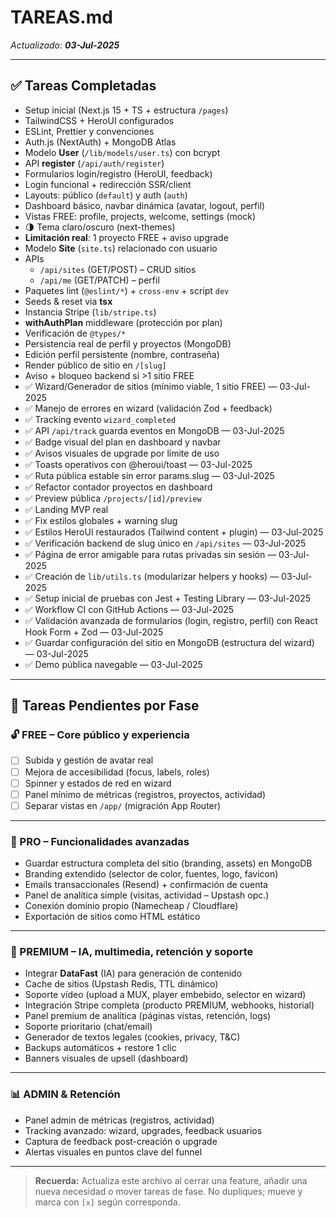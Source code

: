 # TAREAS.md

_Actualizado: **03-Jul-2025**_

---

## ✅ Tareas Completadas

- Setup inicial (Next.js 15 + TS + estructura `/pages`)
- TailwindCSS + HeroUI configurados
- ESLint, Prettier y convenciones
- Auth.js (NextAuth) + MongoDB Atlas
- Modelo **User** (`/lib/models/user.ts`) con bcrypt
- API **register** (`/api/auth/register`)
- Formularios login/registro (HeroUI, feedback)
- Login funcional + redirección SSR/client
- Layouts: público (`default`) y auth (`auth`)
- Dashboard básico, navbar dinámica (avatar, logout, perfil)
- Vistas FREE: profile, projects, welcome, settings (mock)
- 🌗 Tema claro/oscuro (next-themes)
- **Limitación real**: 1 proyecto FREE + aviso upgrade
- Modelo **Site** (`site.ts`) relacionado con usuario
- APIs
  - `/api/sites` (GET/POST) – CRUD sitios
  - `/api/me` (GET/PATCH) – perfil
- Paquetes lint (`@eslint/*`) + `cross-env` + script `dev`
- Seeds & reset via **tsx**
- Instancia Stripe (`lib/stripe.ts`)
- **withAuthPlan** middleware (protección por plan)
- Verificación de `@types/*`
- Persistencia real de perfil y proyectos (MongoDB)
- Edición perfil persistente (nombre, contraseña)
- Render público de sitio en `/[slug]`
- Aviso + bloqueo backend si >1 sitio FREE
- ✅ Wizard/Generador de sitios (mínimo viable, 1 sitio FREE) — 03-Jul-2025
- ✅ Manejo de errores en wizard (validación Zod + feedback)
- ✅ Tracking evento `wizard_completed`
- ✅ API `/api/track` guarda eventos en MongoDB — 03-Jul-2025
- ✅ Badge visual del plan en dashboard y navbar
- ✅ Avisos visuales de upgrade por límite de uso
- ✅ Toasts operativos con @heroui/toast — 03-Jul-2025
- ✅ Ruta pública estable sin error params.slug — 03-Jul-2025
- ✅ Refactor contador proyectos en dashboard
- ✅ Preview pública `/projects/[id]/preview`
- ✅ Landing MVP real
- ✅ Fix estilos globales + warning slug
- ✅ Estilos HeroUI restaurados (Tailwind content + plugin) — 03-Jul-2025
- ✅ Verificación backend de slug único en `/api/sites` — 03-Jul-2025
- ✅ Página de error amigable para rutas privadas sin sesión — 03-Jul-2025
- ✅ Creación de `lib/utils.ts` (modularizar helpers y hooks) — 03-Jul-2025
- ✅ Setup inicial de pruebas con Jest + Testing Library — 03-Jul-2025
- ✅ Workflow CI con GitHub Actions — 03-Jul-2025
- ✅ Validación avanzada de formularios (login, registro, perfil) con React Hook Form + Zod — 03-Jul-2025
- ✅ Guardar configuración del sitio en MongoDB (estructura del wizard) — 03-Jul-2025
- ✅ Demo pública navegable — 03-Jul-2025

---

## 🚧 Tareas Pendientes por Fase

### 🔓 FREE – Core público y experiencia

- [ ] Subida y gestión de avatar real
- [ ] Mejora de accesibilidad (focus, labels, roles)
- [ ] Spinner y estados de red en wizard
- [ ] Panel mínimo de métricas (registros, proyectos, actividad)
- [ ] Separar vistas en `/app/` (migración App Router)

---

### 💼 PRO – Funcionalidades avanzadas

- Guardar estructura completa del sitio (branding, assets) en MongoDB
- Branding extendido (selector de color, fuentes, logo, favicon)
- Emails transaccionales (Resend) + confirmación de cuenta
- Panel de analítica simple (visitas, actividad – Upstash opc.)
- Conexión dominio propio (Namecheap / Cloudflare)
- Exportación de sitios como HTML estático

---

### 🚀 PREMIUM – IA, multimedia, retención y soporte

- Integrar **DataFast** (IA) para generación de contenido
- Cache de sitios (Upstash Redis, TTL dinámico)
- Soporte vídeo (upload a MUX, player embebido, selector en wizard)
- Integración Stripe completa (producto PREMIUM, webhooks, historial)
- Panel premium de analítica (páginas vistas, retención, logs)
- Soporte prioritario (chat/email)
- Generador de textos legales (cookies, privacy, T&C)
- Backups automáticos + restore 1 clic
- Banners visuales de upsell (dashboard)

---

### 📊 ADMIN & Retención

- Panel admin de métricas (registros, actividad)
- Tracking avanzado: wizard, upgrades, feedback usuarios
- Captura de feedback post-creación o upgrade
- Alertas visuales en puntos clave del funnel

---

> **Recuerda:** Actualiza este archivo al cerrar una feature, añadir una nueva necesidad o mover tareas de fase. No dupliques; mueve y marca con `[x]` según corresponda.
